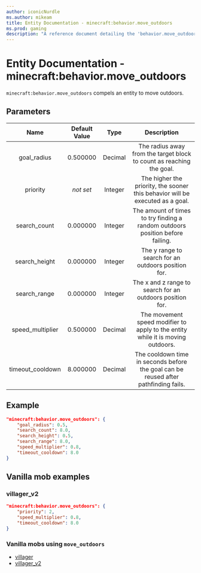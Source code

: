 ```yaml
---
author: iconicNurdle
ms.author: mikeam
title: Entity Documentation - minecraft:behavior.move_outdoors
ms.prod: gaming
description: "A reference document detailing the 'behavior.move_outdoors' entity goal"
---
```


# Entity Documentation - minecraft:behavior.move_outdoors

`minecraft:behavior.move_outdoors` compels an entity to move outdoors.

## Parameters

| Name| Default Value| Type| Description |
|:-----------:|:-----------:|:-----------:|:-----------:|
| goal_radius| 0.500000| Decimal| The radius away from the target block to count as reaching the goal. |
| priority|*not set*|Integer|The higher the priority, the sooner this behavior will be executed as a goal.|
| search_count| 0.000000| Integer| The amount of times to try finding a random outdoors position before failing. |
| search_height| 0.000000| Integer| The y range to search for an outdoors position for. |
| search_range| 0.000000| Integer| The x and z range to search for an outdoors position for. |
| speed_multiplier| 0.500000| Decimal| The movement speed modifier to apply to the entity while it is moving outdoors. |
| timeout_cooldown| 8.000000| Decimal| The cooldown time in seconds before the goal can be reused after pathfinding fails. |

## Example

```json
"minecraft:behavior.move_outdoors": {
    "goal_radius": 0.5,
    "search_count": 8.0,
    "search_height": 0.5,
    "search_range": 8.0,
    "speed_multiplier": 0.8,
    "timeout_cooldown": 8.0
}
```

## Vanilla mob examples

### villager_v2

```json
"minecraft:behavior.move_outdoors": {
    "priority": 2,
    "speed_multiplier": 0.8,
    "timeout_cooldown": 8.0
}
```

### Vanilla mobs using `move_outdoors`

- [villager](../../../../Source/VanillaBehaviorPack_Snippets/entities/villager.md)
- [villager_v2](../../../../source/vanillabehaviorpack_snippets/entities/villager_v2.md)
